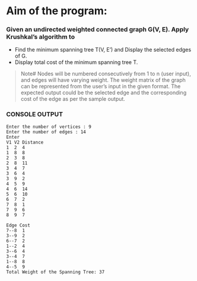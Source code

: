 # Aim of the program: 
### Given an undirected weighted connected graph G(V, E). Apply Krushkal’s algorithm to
- Find the minimum spanning tree T(V, E’) and Display the selected edges of G.
- Display total cost of the minimum spanning tree T.

> Note# Nodes will be numbered consecutively from 1 to n (user input), and edges will have varying weight. The weight matrix of the graph can be represented from the user’s input in the given format. The expected output could be the selected edge and the corresponding cost of the edge as per the sample output.

### CONSOLE OUTPUT

```console
Enter the number of vertices : 9
Enter the number of edges : 14
Enter
V1 V2 Distance
1  2  4
1  8  8
2  3  8
2  8  11
3  4  7
3  6  4
3  9  2
4  5  9
4  6  14
5  6  10
6  7  2
7  8  1
7  9  6
8  9  7

Edge Cost
7--8  1
3--9  2
6--7  2
1--2  4
3--6  4
3--4  7
1--8  8
4--5  9
Total Weight of the Spanning Tree: 37
```